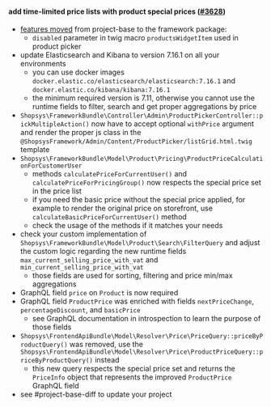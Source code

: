 #### add time-limited price lists with product special prices ([#3628](https://github.com/shopsys/shopsys/pull/3628))

- [features moved](#movement-of-features-from-project-base-to-packages) from project-base to the framework package:
    - `disabled` parameter in twig macro `productsWidgetItem` used in product picker
- update Elasticsearch and Kibana to version 7.16.1 on all your environments
    - you can use docker images `docker.elastic.co/elasticsearch/elasticsearch:7.16.1` and `docker.elastic.co/kibana/kibana:7.16.1`
    - the minimum required version is 7.11, otherwise you cannot use the runtime fields to filter, search and get proper aggregations by price
- `Shopsys\FrameworkBundle\Controller\Admin\ProductPickerController::pickMultipleAction()` now have to accept optional `withPrice` argument and render the proper js class in the `@ShopsysFramework/Admin/Content/ProductPicker/listGrid.html.twig` template
- `Shopsys\FrameworkBundle\Model\Product\Pricing\ProductPriceCalculationForCustomerUser`
    - methods `calculatePriceForCurrentUser()` and `calculatePriceForPricingGroup()` now respects the special price set in the price list
    - if you need the basic price without the special price applied, for example to render the original price on storefront, use `calculateBasicPriceForCurrentUser()` method
    - check the usage of the methods if it matches your needs
- check your custom implementation of `Shopsys\FrameworkBundle\Model\Product\Search\FilterQuery` and adjust the custom logic regarding the new runtime fields `max_current_selling_price_with_vat` and `min_current_selling_price_with_vat`
    - those fields are used for sorting, filtering and price min/max aggregations
- GraphQL field `price` on `Product` is now required
- GraphQL field `ProductPrice` was enriched with fields `nextPriceChange`, `percentageDiscount`, and `basicPrice`
    - see GraphQL documentation in introspection to learn the purpose of those fields
- `Shopsys\FrontendApiBundle\Model\Resolver\Price\PriceQuery::priceByProductQuery()` was removed, use the `Shopsys\FrontendApiBundle\Model\Resolver\Price\ProductPriceQuery::priceByProductQuery()` instead
    - this new query respects the special price set and returns the `PriceInfo` object that represents the improved `ProductPrice` GraphQL field
- see #project-base-diff to update your project
